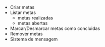 - Criar metas
- Listar metas
    - metas realizadas
    - metas abertas
- Marcar/Desmarcar metas como concluidas
- Remover metas
- Sistema de mensagem 